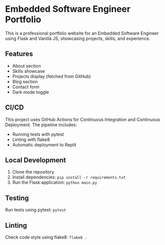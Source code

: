 # Embedded Software Engineer Portfolio

This is a professional portfolio website for an Embedded Software Engineer using Flask and Vanilla JS, showcasing projects, skills, and experience.

## Features

- About section
- Skills showcase
- Projects display (fetched from GitHub)
- Blog section
- Contact form
- Dark mode toggle

## CI/CD

This project uses GitHub Actions for Continuous Integration and Continuous Deployment. The pipeline includes:

- Running tests with pytest
- Linting with flake8
- Automatic deployment to Replit

## Local Development

1. Clone the repository
2. Install dependencies: `pip install -r requirements.txt`
3. Run the Flask application: `python main.py`

## Testing

Run tests using pytest: `pytest`

## Linting

Check code style using flake8: `flake8 .`
